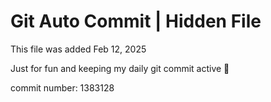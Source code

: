 # Git Auto Commit | Hidden File

This file was added Feb 12, 2025

Just for fun and keeping my daily git commit active 🤪

commit number: 1383128
